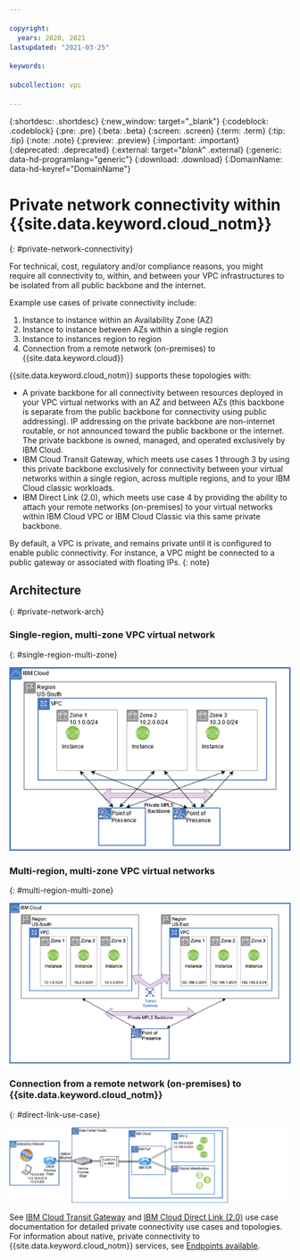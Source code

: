 ```yaml
---

copyright:
  years: 2020, 2021
lastupdated: "2021-03-25"

keywords:  

subcollection: vpc

---
```


{:shortdesc: .shortdesc}
{:new_window: target="_blank"}
{:codeblock: .codeblock}
{:pre: .pre}
{:beta: .beta}
{:screen: .screen}
{:term: .term}
{:tip: .tip}
{:note: .note}
{:preview: .preview}
{:important: .important}
{:deprecated: .deprecated}
{:external: target="_blank_" .external}
{:generic: data-hd-programlang="generic"}
{:download: .download}
{:DomainName: data-hd-keyref="DomainName"}


# Private network connectivity within {{site.data.keyword.cloud_notm}}
{: #private-network-connectivity}

For technical, cost, regulatory and/or compliance reasons, you might require all connectivity to, within, and between your VPC infrastructures to be isolated from all public backbone and the internet. 

Example use cases of private connectivity include:

1. Instance to instance within an Availability Zone (AZ)
1. Instance to instance between AZs within a single region
1. Instance to instances region to region
1. Connection from a remote network (on-premises) to {{site.data.keyword.cloud}}


{{site.data.keyword.cloud_notm}} supports these topologies with:

* A private backbone for all connectivity between resources deployed in your VPC virtual networks with an AZ and between AZs (this backbone is separate from the public backbone for connectivity using public addressing). IP addressing on the private backbone are non-internet routable, or not announced toward the public backbone or the internet. The private backbone is owned, managed, and operated exclusively by IBM Cloud.
* IBM Cloud Transit Gateway, which meets use cases 1 through 3 by using this private backbone exclusively for connectivity between your virtual networks within a single region, across multiple regions, and to your IBM Cloud classic workloads.
* IBM Direct Link (2.0), which meets use case 4 by providing the ability to attach your remote networks (on-premises) to your virtual
networks within IBM Cloud VPC or IBM Cloud Classic via this same private backbone. 

By default, a VPC is private, and remains private until it is configured to enable public connectivity. For instance, a VPC might be connected to a public gateway or associated with floating IPs.
{: note} 

## Architecture
{: #private-network-arch}

### Single-region, multi-zone VPC virtual network
{: #single-region-multi-zone}

![Architecture of a single-region, multi-zone VPC virtual network](images/private-network-connectivity.png "Architecture of a single region, multi-zone VPC virtual network")

### Multi-region, multi-zone VPC virtual networks
{: #multi-region-multi-zone}

![Architecture of multi-region, multi-zone VPC virtual networks](images/private-network-connectivity2.png "Architecture of multi-region, multi-zone VPC virtual networks")

### Connection from a remote network (on-premises) to {{site.data.keyword.cloud_notm}}
{: #direct-link-use-case}

![Direct Link on-premises interconnect use case](images/direct-link-dedicated.png "Direct Link on-premises interconnect use case")

See [IBM Cloud Transit Gateway](/docs/transit-gateway?topic=transit-gateway-about) and [IBM Cloud Direct Link (2.0)](/docs/dl?topic=dl-get-started-with-ibm-cloud-dl) use case documentation for detailed private connectivity use cases and topologies. For information about native, private connectivity to {{site.data.keyword.cloud_notm}} services, see [Endpoints available](/docs/vpc?topic=vpc-service-endpoints-for-vpc).

